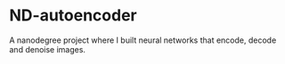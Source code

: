 # ND-autoencoder

A nanodegree project where I built neural networks that encode, decode and denoise images.
